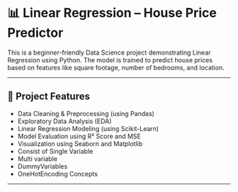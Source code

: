 # 📊 Linear Regression – House Price Predictor

This is a beginner-friendly Data Science project demonstrating Linear Regression using Python. The model is trained to predict house prices based on features like square footage, number of bedrooms, and location.

---

## 🧠 Project Features

- Data Cleaning & Preprocessing (using Pandas)
- Exploratory Data Analysis (EDA)
- Linear Regression Modeling (using Scikit-Learn)
- Model Evaluation using R² Score and MSE
- Visualization using Seaborn and Matplotlib
- Consist of Single Variable
- Multi variable
- DummyVariables
- OneHotEncoding Concepts

---
